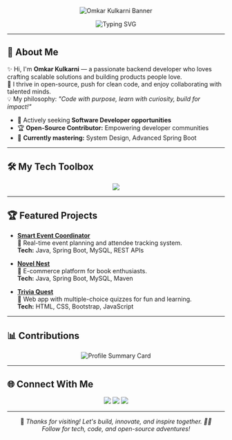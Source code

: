 <!-- Omkar Kulkarni - 🚀 Software Developer & Open-Source Enthusiast -->

<p align="center">
  <img src="https://capsule-render.vercel.app/api?type=waving&color=0:ff4b1f,100:1fddff&height=180&section=header&text=Hi%20I'm%20Omkar%20Kulkarni%20🚀&fontSize=38&fontColor=ffffff&animation=fadeIn" alt="Omkar Kulkarni Banner" />
</p>   

<p align="center">
  <img src="https://readme-typing-svg.demolab.com?font=Fira+Code&size=22&pause=1000&width=600&lines=Passionate+Software+Developer;Open-Source+Contributor;Spring+Boot+Enthusiast;Always+Learning+%F0%9F%92%AB" alt="Typing SVG" />
</p>

---

## 👋 About Me

✨ Hi, I'm **Omkar Kulkarni** — a passionate backend developer who loves crafting scalable solutions and building products people love.  
🚀 I thrive in open-source, push for clean code, and enjoy collaborating with talented minds.  
💡 My philosophy: _"Code with purpose, learn with curiosity, build for impact!"_

- 💼 Actively seeking **Software Developer opportunities**  
- 🏆 **Open-Source Contributor:** Empowering developer communities  
- 🧠 **Currently mastering:** System Design, Advanced Spring Boot

---

## 🛠️ My Tech Toolbox

<p align="center">
  <img src="https://skillicons.dev/icons?i=java,spring,hibernate,mysql,html,css,js,bootstrap,git,github,postman,idea,vscode" />
</p>

---

## 🏆 Featured Projects

- [**Smart Event Coordinator**](https://github.com/omkarkulkarni2704/Smart-Event-Coordinator)  
  📌 Real-time event planning and attendee tracking system.  
  **Tech:** Java, Spring Boot, MySQL, REST APIs  

- [**Novel Nest**](https://github.com/omkarkulkarni2704/NovelNest)  
  📌 E-commerce platform for book enthusiasts.  
  **Tech:** Java, Spring Boot, MySQL, Maven  

- [**Trivia Quest**](https://github.com/omkarkulkarni2704/Trivia-Quest)  
  📌 Web app with multiple-choice quizzes for fun and learning.  
  **Tech:** HTML, CSS, Bootstrap, JavaScript  

---

## 📊 Contributions
<p align="center">
  <img src="https://github-profile-summary-cards.vercel.app/api/cards/profile-details?username=omkarkulkarni2704&theme=github_dark" alt="Profile Summary Card" />
</p>

---

## 🌐 Connect With Me

<p align="center">
  <a href="https://www.linkedin.com/in/omkarkulkarni-dev/"><img src="https://img.shields.io/badge/LinkedIn-%40omkarkulkarni-0c66c3.svg?style=for-the-badge&logo=linkedin" /></a>
  <a href="mailto:omkarkulkarni2704@gmail.com"><img src="https://img.shields.io/badge/Gmail-Contact%20Me-D14836?style=for-the-badge&logo=gmail&logoColor=white" /></a>
  <img src="https://komarev.com/ghpvc/?username=omkarkulkarni2704&label=Profile%20Views&color=0e75b6&style=for-the-badge" />
</p>

---

<p align="center">
  🌟 <em>Thanks for visiting! Let's build, innovate, and inspire together. 🚀🔥</em><br/>
  <em>Follow for tech, code, and open-source adventures!</em>
</p>

